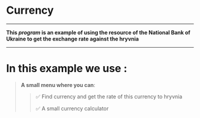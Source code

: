 Currency
===========
____
**This *program* is an example of using the resource of the National Bank of Ukraine to get the exchange rate against the hryvnia**
____
In this example we use :
======
>**A small menu where you can**: 
> >:white_check_mark: Find currency and get the rate of this currency to hryvnia
> >
> >:white_check_mark: A small currency calculator
